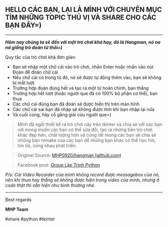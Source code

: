 ## HELLO CÁC BẠN, LẠI LÀ MÌNH VỚI CHUYÊN MỤC TÌM NHỮNG TOPIC THÚ VỊ VÀ SHARE CHO CÁC BẠN ĐÂY=) ##
____________________
___Hôm nay chúng ta sẽ đến với một trò chơi khá hay, đó là Hangman, nó na ná giống trò đoán từ thôi=)___

Quy tắc của trò chơi khá đơn giản:
- Bạn sẽ nhập một chữ cái vào trò chơi, nhấn Enter hoặc nhấn vào nút Đoán để đoán chữ cái
- Nếu chữ cái có trong từ đó, nó sẽ được tự động thêm vào, bạn sẽ không bị mất lượt
- Trường hợp đoán đúng hết và tạo ra một từ hoàn chỉnh, bạn thắng
- Trường hợp hết lượt (hoặc người que đã có 100% bộ phận cơ thể), bạn thua
- Các chữ cái đúng bạn đã đoán sẽ được hiển thị trên màn hình
- Các chữ cái sai bạn đã nhập sẽ không được tính khi bạn nhập lại nữa
- Và cuối cùng, hãy cố gắng giải cứu người que=)

> Mình đã ngồi thiết kế ra trò chơi này trên tkinter và chia sẻ với các bạn với mong muốn các bạn có thể sửa đổi, tạo ra những bản trò chơi khác đẹp hơn, chất lượng hơn và cũng rất mong các bạn sẽ chia sẻ những bản remake của các bạn để những bạn khác có thể học hỏi, tìm tòi, cùng nhau phát triển.

> Original Source: [MHP0920/hangman (github.com)](https://github.com/MHP0920/hangman)

> Facebook post: [Group Lập Trình Python](https://www.facebook.com/groups/codepythontudau/posts/1268783270282223/)

_P/s: Cái Video Recorder của mình không record được messagebox của nó, nên khi thua hay thắng sẽ không được hiện trong video của mình, nhưng ở code thật thì vẫn hiện như bình thường nhé._
__________
Best regards

__MHP Team__

#share #python #tkinter
